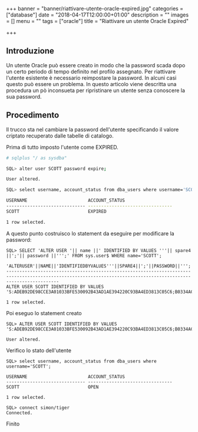 +++
banner = "banner/riattivare-utente-oracle-expired.jpg"
categories = ["database"]
date = "2018-04-17T12:00:00+01:00"
description = ""
images = []
menu = ""
tags = ["oracle"]
title = "Riattivare un utente Oracle Expired"

+++

## Introduzione

Un utente Oracle può essere creato in modo che la password scada dopo un certo periodo di tempo definito nel profilo assegnato. Per riattivare l'utente esistente è necessario reimpostare la password.
In alcuni casi questo può essere un problema.
In questo articolo viene descritta una procedura un pò inconsueta per ripristinare un utente senza conoscere la sua password.

<!--more-->

## Procedimento

Il trucco sta nel cambiare la password dell'utente specificando il valore criptato recuperato dalle tabelle di catalogo.

Prima di tutto imposto l'utente come EXPIRED.

```bash
# sqlplus "/ as sysdba"

SQL> alter user SCOTT password expire;

User altered.

SQL> select username, account_status from dba_users where username='SCOTT';

USERNAME                       ACCOUNT_STATUS
------------------------------ --------------------------------
SCOTT                          EXPIRED

1 row selected.

```

A questo punto costruisco lo statement da eseguire per modificare la password:

```
SQL> SELECT 'ALTER USER '|| name ||' IDENTIFIED BY VALUES '''|| spare4 ||';'|| password ||''';' FROM sys.user$ WHERE name='SCOTT';

'ALTERUSER'||NAME||'IDENTIFIEDBYVALUES'''||SPARE4||';'||PASSWORD||''';'
----------------------------------------------------------------------------------------------------------------------------------------------------------------
ALTER USER SCOTT IDENTIFIED BY VALUES 'S:ADEB92DE98CCE3A01033BFE530092B43AD1AE394220C93BA4ED3813C05C6;B0334ACB686B0325';

1 row selected.

```

Poi eseguo lo statement creato

```
SQL> ALTER USER SCOTT IDENTIFIED BY VALUES 'S:ADEB92DE98CCE3A01033BFE530092B43AD1AE394220C93BA4ED3813C05C6;B0334ACB686B0325';

User altered.
```


Verifico lo stato dell'utente

```
SQL> select username, account_status from dba_users where username='SCOTT';

USERNAME                       ACCOUNT_STATUS
------------------------------ --------------------------------
SCOTT                          OPEN

1 row selected.

SQL> connect simon/tiger
Connected.
```


Finito

